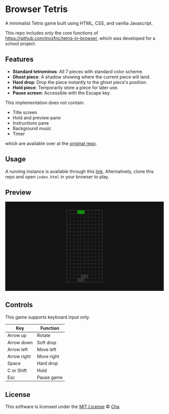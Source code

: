 # Browser Tetris

A minimalist Tetris game built using HTML, CSS, and vanilla Javascript.

This repo includes only the core functions of https://github.com/invzfnc/tetris-in-browser, which was developed for a school project.

## Features

- **Standard tetrominos**: All 7 pieces with standard color scheme.
- **Ghost piece**: A shadow showing where the current piece will land.
- **Hard drop**: Drop the piece instantly to the ghost piece's position.
- **Hold piece**: Temporarily store a piece for later use.
- **Pause screen**: Accessible with the Escape key.

This implementation does not contain:
- Title screen
- Hold and preview pane
- Instructions pane
- Background music
- Timer
  
which are available over at the [original repo](https://github.com/invzfnc/tetris-in-browser).

## Usage

A running instance is available through this [link](https://invzfnc.github.io/browser-tetris/). Alternatively, clone this repo and open `index.html` in your browser to play.

## Preview

![Gameplay preview](docs/preview.gif)

## Controls

This game supports keyboard input only.

|Key|Function|
|---|---|
|Arrow up|Rotate|
|Arrow down|Soft drop|
|Arrow left|Move left|
|Arrow right|Move right|
|Space|Hard drop|
|C or Shift|Hold|
|Esc|Pause game|

## License

This software is licensed under the [MIT License](https://github.com/invzfnc/browser-tetris/blob/main/LICENSE) © [Cha](https://github.com/invzfnc)
